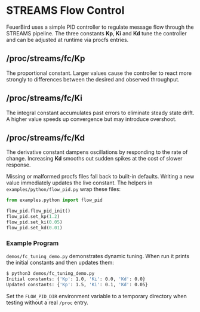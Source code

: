 # STREAMS Flow Control

FeuerBird uses a simple PID controller to regulate message flow through the STREAMS pipeline. The three constants **Kp**, **Ki** and **Kd** tune the controller and can be adjusted at runtime via procfs entries.

## /proc/streams/fc/Kp
The proportional constant. Larger values cause the controller to react more strongly to differences between the desired and observed throughput.

## /proc/streams/fc/Ki
The integral constant accumulates past errors to eliminate steady state drift. A higher value speeds up convergence but may introduce overshoot.

## /proc/streams/fc/Kd
The derivative constant dampens oscillations by responding to the rate of change. Increasing **Kd** smooths out sudden spikes at the cost of slower response.

Missing or malformed procfs files fall back to built-in defaults. Writing a new value immediately updates the live constant. The helpers in `examples/python/flow_pid.py` wrap these files:

```python
from examples.python import flow_pid

flow_pid.flow_pid_init()
flow_pid.set_kp(1.2)
flow_pid.set_ki(0.05)
flow_pid.set_kd(0.01)
```

### Example Program
`demos/fc_tuning_demo.py` demonstrates dynamic tuning. When run it prints the initial constants and then updates them:

```sh
$ python3 demos/fc_tuning_demo.py
Initial constants: {'Kp': 1.0, 'Ki': 0.0, 'Kd': 0.0}
Updated constants: {'Kp': 1.5, 'Ki': 0.1, 'Kd': 0.05}
```

Set the `FLOW_PID_DIR` environment variable to a temporary directory when testing without a real `/proc` entry.
